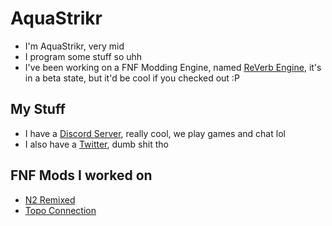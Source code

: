 # AquaStrikr
* I'm AquaStrikr, very mid
* I program some stuff so uhh
* I've been working on a FNF Modding Engine, named [ReVerb Engine](https://github.com/AquaStrikr/ReVerb-Engine), it's in a beta state, but it'd be cool if you checked out :P

## My Stuff
* I have a [Discord Server](https://discord.gg/QjbQDNSTaF), really cool, we play games and chat lol
* I also have a [Twitter](https://twitter.com/aqua_strikr), dumb shit tho

## FNF Mods I worked on
* [N2 Remixed](https://gamebanana.com/mods/342830)
* [Topo Connection](https://gamejolt.com/games/TopoConnection/694837)
